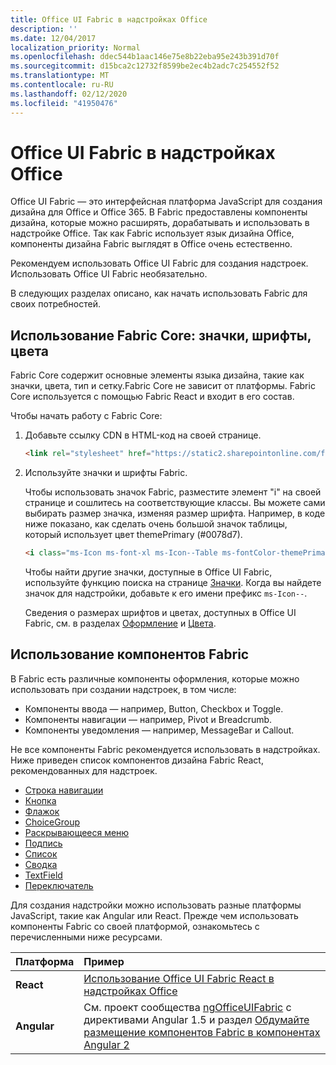 ```yaml
---
title: Office UI Fabric в надстройках Office 
description: ''
ms.date: 12/04/2017
localization_priority: Normal
ms.openlocfilehash: ddec544b1aac146e75e8b22eba95e243b391d70f
ms.sourcegitcommit: d15bca2c12732f8599be2ec4b2adc7c254552f52
ms.translationtype: MT
ms.contentlocale: ru-RU
ms.lasthandoff: 02/12/2020
ms.locfileid: "41950476"
---
```

# <a name="office-ui-fabric-in-office-add-ins"></a>Office UI Fabric в надстройках Office 

Office UI Fabric — это интерфейсная платформа JavaScript для создания дизайна для Office и Office 365. В Fabric предоставлены компоненты дизайна, которые можно расширять, дорабатывать и использовать в надстройке Office. Так как Fabric использует язык дизайна Office, компоненты дизайна Fabric выглядят в Office очень естественно. 

Рекомендуем использовать Office UI Fabric для создания надстроек. Использовать Office UI Fabric необязательно.

В следующих разделах описано, как начать использовать Fabric для своих потребностей. 

## <a name="use-fabric-core-icons-fonts-colors"></a>Использование Fabric Core: значки, шрифты, цвета
Fabric Core содержит основные элементы языка дизайна, такие как значки, цвета, тип и сетку.Fabric Core не зависит от платформы. Fabric Core используется с помощью Fabric React и входит в его состав.

Чтобы начать работу с Fabric Core:

1. Добавьте ссылку CDN в HTML-код на своей странице.  

    ```html
    <link rel="stylesheet" href="https://static2.sharepointonline.com/files/fabric/office-ui-fabric-core/9.6.1/css/fabric.min.css">
    ```   
    
2. Используйте значки и шрифты Fabric. 

    Чтобы использовать значок Fabric, разместите элемент "i" на своей странице и сошлитесь на соответствующие классы. Вы можете сами выбирать размер значка, изменяя размер шрифта. Например, в коде ниже показано, как сделать очень большой значок таблицы, который использует цвет themePrimary (#0078d7). 
   
    ```html
    <i class="ms-Icon ms-font-xl ms-Icon--Table ms-fontColor-themePrimary"></i>
    ```

    Чтобы найти другие значки, доступные в Office UI Fabric, используйте функцию поиска на странице [Значки](https://developer.microsoft.com/fabric#/styles/icons). Когда вы найдете значок для надстройки, добавьте к его имени префикс `ms-Icon--`. 

    Сведения о размерах шрифтов и цветах, доступных в Office UI Fabric, см. в разделах [Оформление](https://developer.microsoft.com/fabric#/styles/typography) и [Цвета](https://developer.microsoft.com/fabric#/styles/colors).
 
## <a name="use-fabric-components"></a>Использование компонентов Fabric 
В Fabric есть различные компоненты оформления, которые можно использовать при создании надстроек, в том числе:

- Компоненты ввода — например, Button, Checkbox и Toggle.
- Компоненты навигации — например, Pivot и Breadcrumb.
- Компоненты уведомления — например, MessageBar и Callout.  

Не все компоненты Fabric рекомендуется использовать в надстройках. Ниже приведен список компонентов дизайна Fabric React, рекомендованных для надстроек.

- [Строка навигации](https://developer.microsoft.com/fabric#/components/breadcrumb)
- [Кнопка](https://developer.microsoft.com/fabric#/components/button)
- [Флажок](https://developer.microsoft.com/fabric#/components/checkbox)
- [ChoiceGroup](https://developer.microsoft.com/fabric#/components/choicegroup)
- [Раскрывающееся меню](https://developer.microsoft.com/fabric#/components/dropdown)
- [Подпись](https://developer.microsoft.com/fabric#/components/label)
- [Список](https://developer.microsoft.com/fabric#/components/list)
- [Сводка](https://developer.microsoft.com/fabric#/components/pivot)
- [TextField](https://developer.microsoft.com/fabric#/components/textfield)
- [Переключатель](https://developer.microsoft.com/fabric#/components/toggle)

Для создания надстройки можно использовать разные платформы JavaScript, такие как Angular или React. Прежде чем использовать компоненты Fabric со своей платформой, ознакомьтесь с перечисленными ниже ресурсами.

|**Платформа**|**Пример**|
|:------------|:----------|
|**React**|[Использование Office UI Fabric React в надстройках Office](using-office-ui-fabric-react.md )|
|**Angular**| См. проект сообщества [ngOfficeUIFabric](http://ngofficeuifabric.com/) с директивами Angular 1.5 и раздел [Обдумайте размещение компонентов Fabric в компонентах Angular 2](../develop/add-ins-with-angular2.md#consider-wrapping-fabric-components-with-angular-components)|
